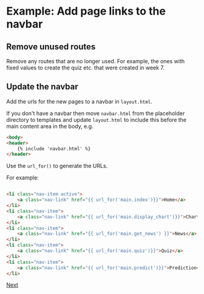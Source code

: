 # Example: Add page links to the navbar

## Remove unused routes

Remove any routes that are no longer used. For example, the ones with fixed values to create the quiz etc. that were
created in week 7.

## Update the navbar

Add the urls for the new pages to a navbar in `layout.html`.

If you don't have a navbar then move `navbar.html` from the placeholder directory to templates and update `layout.html` 
to include this before the main content area in the body, e.g.

```HTML
<body>
<header>
    {% include 'navbar.html' %}
</header>
```

Use the `url_for()` to generate the URLs.

For example:

```html

<li class="nav-item active">
    <a class="nav-link" href="{{ url_for('main.index')}}">Home</a>
</li>
<li class="nav-item">
    <a class="nav-link" href="{{ url_for('main.display_chart')}}">Chart</a>
</li>
<li class="nav-item">
    <a class="nav-link" href="{{ url_for('main.get_news') }}">News</a>
</li>
<li class="nav-item">
    <a class="nav-link" href="{{ url_for('main.quiz')}}">Quiz</a>
</li>
<li class="nav-item">
    <a class="nav-link" href="{{ url_for('main.predict')}}">Prediction</a>
</li>
```

[Next](8-8-other.md)
